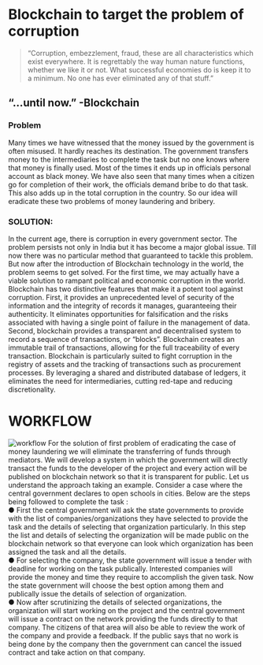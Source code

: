 # Blockchain to target the problem of corruption

> “Corruption, embezzlement, fraud, these are all characteristics which exist everywhere. It is regrettably the way human 
> nature functions, whether we like it or not. What successful economies do is keep it to a minimum. No one has ever eliminated 
> any of that stuff.” 
##        “…until now.” -Blockchain

### Problem 
Many times we have witnessed that the money issued by the government is often misused.
It hardly reaches its destination. The government transfers money to the intermediaries to
complete the task but no one knows where that money is finally used. Most of the times it
ends up in officials personal account as black money.
We have also seen that many times when a citizen go for completion of their work, the
officials demand bribe to do that task. This also adds up in the total corruption in the
country.
So our idea will eradicate these two problems of money laundering and bribery.

### SOLUTION:
In the current age, there is corruption in every government sector. The problem persists not
only in India but it has become a major global issue. Till now there was no particular method
that guaranteed to tackle this problem. But now after the introduction of Blockchain
technology in the world, the problem seems to get solved. For the first time, we may actually
have a viable solution to rampant political and economic corruption in the world.
Blockchain has two distinctive features that make it a potent tool against corruption. First, it
provides an unprecedented level of security of the information and the integrity of records it
manages, guaranteeing their authenticity. It eliminates opportunities for falsification and
the risks associated with having a single point of failure in the management of data.
Second, blockchain provides a transparent and decentralised system to record a sequence
of transactions, or “blocks”. Blockchain creates an immutable trail of transactions, allowing
for the full traceability of every transaction.
Blockchain is particularly suited to fight corruption in the registry of assets and the tracking
of transactions such as procurement processes. By leveraging a shared and distributed
database of ledgers, it eliminates the need for intermediaries, cutting red-tape and reducing
discretionality.
# WORKFLOW
![workflow](https://github.com/harsh0240/Corruption/blob/master/Corruption%20(5).png)
For the solution of first problem of eradicating the case of money laundering we will
eliminate the transferring of funds through mediators. We will develop a system in which
the government will directly transact the funds to the developer of the project and every
action will be published on blockchain network so that it is transparent for public.
Let us understand the approach taking an example. Consider a case where the central
government declares to open schools in cities. Below are the steps being followed to
complete the task :
</br>
● First the central government will ask the state governments to provide with the list of
companies/organizations they have selected to provide the task and the details of
selecting that organization particularly.
In this step the list and details of selecting the organization will be made public
on the blockchain network so that everyone can look which organization has been
assigned the task and all the details.
</br>
● For selecting the company, the state government will issue a tender with deadline for
working on the task publically. Interested companies will provide the money and time
they require to accomplish the given task.
Now the state government will choose the best option among them and
publically issue the details of selection of organization.
</br>
● Now after scrutinizing the details of selected organizations, the organization will start
working on the project and the central government will issue a contract on the
network providing the funds directly to that company.
The citizens of that area will also be able to review the work of the company
and provide a feedback. If the public says that no work is being done by the company
then the government can cancel the issued contract and take action on that
company.



